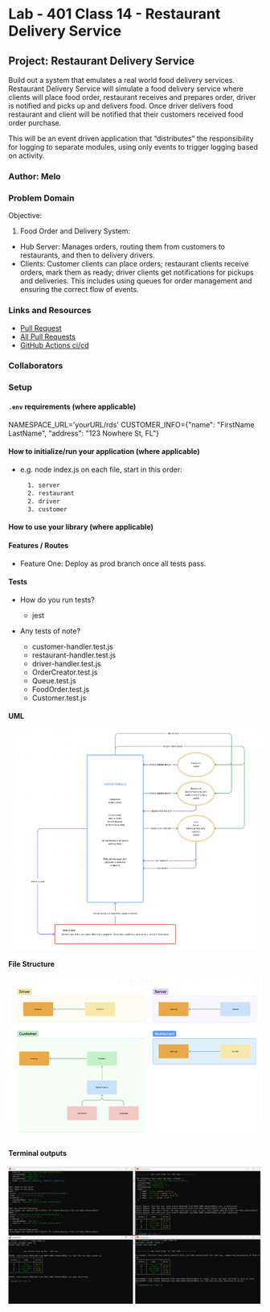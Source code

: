 # Lab - 401 Class 14 - Restaurant Delivery Service

## Project: Restaurant Delivery Service

Build out a system that emulates a real world food delivery services. Restaurant Delivery Service will simulate a food delivery service where clients will place food order, restaurant receives and prepares order, driver is notified and picks up and delivers food. Once driver delivers food restaurant and client will be notified that their customers received food order purchase.

This will be an event driven application that “distributes” the responsibility for logging to separate modules, using only events to trigger logging based on activity.

### Author: Melo

### Problem Domain

Objective:  

1. Food Order and Delivery System:

- Hub Server: Manages orders, routing them from customers to restaurants, and then to delivery drivers.
- Clients: Customer clients can place orders; restaurant clients receive orders, mark them as ready; driver clients get notifications for pickups and deliveries. This includes using queues for order management and ensuring the correct flow of events.

### Links and Resources

- [Pull Request](https://github.com/MelodicXP/restaurant-delivery-service/pull/1)
- [All Pull Requests](https://github.com/MelodicXP/restaurant-delivery-service/pulls)
- [GitHub Actions ci/cd](https://github.com/MelodicXP/restaurant-delivery-service/actions)

### Collaborators

### Setup

#### `.env` requirements (where applicable)

NAMESPACE_URL='yourURL/rds'
CUSTOMER_INFO={"name": "FirstName LastName", "address": "123 Nowhere St, FL"}

#### How to initialize/run your application (where applicable)

- e.g. node index.js on each file, start in this order:  

        1. server
        2. restaurant
        2. driver
        3. customer

#### How to use your library (where applicable)

#### Features / Routes

- Feature One: Deploy as prod branch once all tests pass.

#### Tests

- How do you run tests?
  - jest

- Any tests of note?  
  - customer-handler.test.js
  - restaurant-handler.test.js
  - driver-handler.test.js
  - OrderCreator.test.js
  - Queue.test.js
  - FoodOrder.test.js
  - Customer.test.js

#### UML

![Lab-14-UML](./assets/Diagram.png)

#### File Structure

![Lab-14-UML-File-Structure](./assets/fileStruct.png)

#### Terminal outputs

![Terminal Outputs](./assets/terminalOutput.png)
